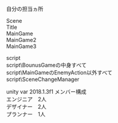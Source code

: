 自分の担当ヵ所

Scene  
Title  
MainGame  
MainGame2  
MainGame3  

script  
script\BounusGameの中身すべて  
script\MainGameのEnemyAction以外すべて  
script\SceneChangeManager  


unity var 2018.1.3f1
メンバー構成  
エンジニア　2人  
デザイナー　2人  
プランナー　1人  

